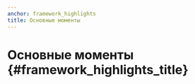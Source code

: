 ```yaml
---
anchor: framework_highlights
title: Основные моменты
---
```


# Основные моменты {#framework_highlights_title}
